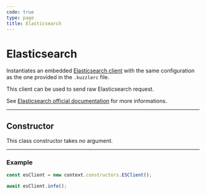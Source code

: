 ```yaml
---
code: true
type: page
title: Elasticsearch
---
```


# Elasticsearch

Instantiates an embedded [Elasticsearch client](https://github.com/elastic/elasticsearch-js) with the same configuration as the one provided in the `.kuzzlerc` file.  

This client can be used to send raw Elasticsearch request.  

See [Elasticsearch official documentation](https://www.elastic.co/guide/en/elasticsearch/client/javascript-api/current/api-reference.html) for more informations.

---

## Constructor

This class constructor takes no argument.

---

### Example

```js
const esClient = new context.constructors.ESClient();

await esClient.info();
```
